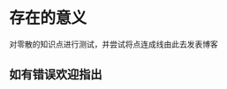 <!--
 * @name: 文件
 * @Author: Haojin Sun
 * @Date: 2020-03-04 17:24:05
 * @LastEditors: Haojin Sun
 * @LastEditTime: 2020-03-04 17:27:12
 -->
# 存在的意义
对零散的知识点进行测试，并尝试将点连成线由此去发表博客

## 如有错误欢迎指出
